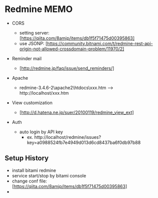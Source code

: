 Redmine MEMO
============

* CORS

  * setting server: [https://qiita.com/8amjp/items/db1f5f71475d00395863]
  * use JSONP: [https://community.bitnami.com/t/redmine-rest-api-origin-not-allowed-crossdomain-problem/11970/2]
  

* Reminder mail
  * [http://redmine.jp/faq/issue/send_reminders/]
 
* Apache
  * redmine-3.4.6-2\apache2\htdocs\xxx.htm  --> http://localhost/xxx.htm
  
* View customization
  * [http://d.hatena.ne.jp/suer/20100119/redmine_view_ext]

* Auth
  * auto login by API key
     * ex. http://localhost/redmine/issues?key=a0988524fb7e4949d013d6cd8437ba6f0db97b88

Setup History
-------------

* install bitami redmine
* service start/stop by bitami console
* change conf file:  [https://qiita.com/8amjp/items/db1f5f71475d00395863]
*
